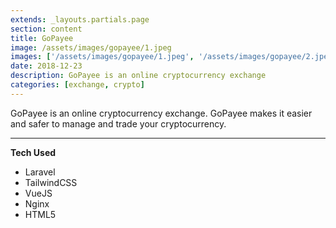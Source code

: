 ```yaml
---
extends: _layouts.partials.page
section: content
title: GoPayee
image: /assets/images/gopayee/1.jpeg
images: ['/assets/images/gopayee/1.jpeg', '/assets/images/gopayee/2.jpeg']
date: 2018-12-23
description: GoPayee is an online cryptocurrency exchange
categories: [exchange, crypto]
---
```


GoPayee is an online cryptocurrency exchange. GoPayee makes it easier and safer to manage and trade your cryptocurrency.

---

**Tech Used**

- Laravel
- TailwindCSS
- VueJS
- Nginx
- HTML5